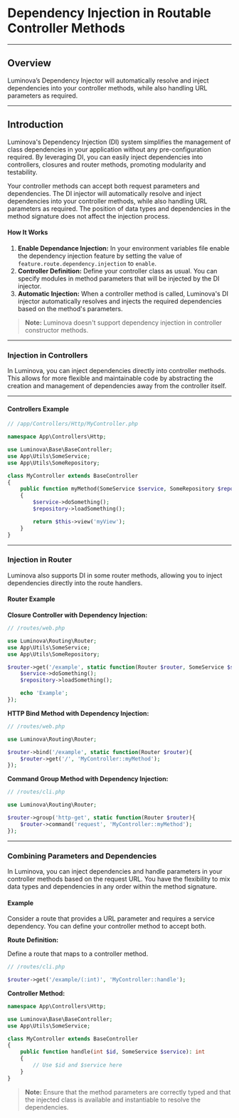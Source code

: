 # Dependency Injection in Routable Controller Methods

***

## Overview

Luminova’s Dependency Injector will automatically resolve and inject dependencies into your controller methods, while also handling URL parameters as required.

***

## Introduction

Luminova's Dependency Injection (DI) system simplifies the management of class dependencies in your application without any pre-configuration required. By leveraging DI, you can easily inject dependencies into controllers, closures and router methods, promoting modularity and testability.

Your controller methods can accept both request parameters and dependencies. The DI injector will automatically resolve and inject dependencies into your controller methods, while also handling URL parameters as required.
The position of data types and dependencies in the method signature does not affect the injection process.

#### How It Works

1. **Enable Dependance Injection:** In your environment variables file enable the dependency injection feature by setting the value of `feature.route.dependency.injection` to `enable`.
2. **Controller Definition:** Define your controller class as usual. You can specify modules in method parameters that will be injected by the DI injector.
3. **Automatic Injection:** When a controller method is called, Luminova's DI injector automatically resolves and injects the required dependencies based on the method's parameters.

> **Note:** Luminova doesn't support dependency injection in controller constructor methods.

***

### Injection in Controllers

In Luminova, you can inject dependencies directly into controller methods. 
This allows for more flexible and maintainable code by abstracting the creation and management of dependencies away from the controller itself.

***

#### Controllers Example

```php
// /app/Controllers/Http/MyController.php

namespace App\Controllers\Http;

use Luminova\Base\BaseController;
use App\Utils\SomeService;
use App\Utils\SomeRepository;

class MyController extends BaseController
{
    public function myMethod(SomeService $service, SomeRepository $repository): int
    {
        $service->doSomething();
        $repository->loadSomething();

        return $this->view('myView');
    }
}
```

***

### Injection in Router

Luminova also supports DI in some router methods, allowing you to inject dependencies directly into the route handlers.

#### Router Example

**Closure Controller with Dependency Injection:**

```php
// /routes/web.php

use Luminova\Routing\Router;
use App\Utils\SomeService;
use App\Utils\SomeRepository;

$router->get('/example', static function(Router $router, SomeService $service, SomeRepository $repository){
    $service->doSomething();
    $repository->loadSomething();

    echo 'Example';
});
```

**HTTP Bind Method with Dependency Injection:**

```php
// /routes/web.php

use Luminova\Routing\Router;

$router->bind('/example', static function(Router $router){
    $router->get('/', 'MyController::myMethod');
});
```

**Command Group Method with Dependency Injection:**

```php
// /routes/cli.php

use Luminova\Routing\Router;

$router->group('http-get', static function(Router $router){
    $router->command('request', 'MyController::myMethod');
});
```

***

### Combining Parameters and Dependencies

In Luminova, you can inject dependencies and handle parameters in your controller methods based on the request URL. 
You have the flexibility to mix data types and dependencies in any order within the method signature.

#### Example

Consider a route that provides a URL parameter and requires a service dependency. You can define your controller method to accept both.

**Route Definition:**

Define a route that maps to a controller method.

```php
// /routes/cli.php

$router->get('/example/(:int)', 'MyController::handle');
```

**Controller Method:**

```php
namespace App\Controllers\Http;

use Luminova\Base\BaseController;
use App\Utils\SomeService;

class MyController extends BaseController
{
    public function handle(int $id, SomeService $service): int
    {
        // Use $id and $service here
    }
}
```

> **Note:** 
> Ensure that the method parameters are correctly typed and that the injected class is available and instantiable to resolve the dependencies.